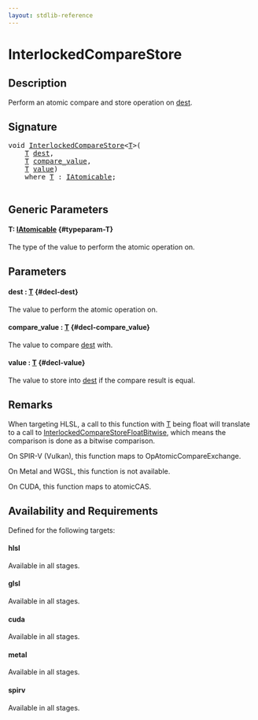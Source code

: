 ```yaml
---
layout: stdlib-reference
---
```


# InterlockedCompareStore

## Description

Perform an atomic compare and store operation on <span class='code'><a href="/stdlib-reference/global-decls/interlockedcomparestore-0bi#decl-dest" class="code_param">dest</a></span>.



## Signature 

<pre>
<span class="code_keyword">void</span> <a href="/stdlib-reference/global-decls/interlockedcomparestore-0bi">InterlockedCompareStore</a>&lt;<a href="/stdlib-reference/global-decls/interlockedcomparestore-0bi#typeparam-T" class="code_type">T</a>&gt;(
    <a href="/stdlib-reference/global-decls/interlockedcomparestore-0bi#typeparam-T" class="code_type">T</a> <a href="/stdlib-reference/global-decls/interlockedcomparestore-0bi#decl-dest" class="code_param">dest</a>,
    <a href="/stdlib-reference/global-decls/interlockedcomparestore-0bi#typeparam-T" class="code_type">T</a> <a href="/stdlib-reference/global-decls/interlockedcomparestore-0bi#decl-compare_value" class="code_param">compare_value</a>,
    <a href="/stdlib-reference/global-decls/interlockedcomparestore-0bi#typeparam-T" class="code_type">T</a> <a href="/stdlib-reference/global-decls/interlockedcomparestore-0bi#decl-value" class="code_param">value</a>)
    <span class='code_keyword'>where</span> <a href="/stdlib-reference/global-decls/interlockedcomparestore-0bi#typeparam-T" class="code_type">T</a> : <a href="/stdlib-reference/interfaces/iatomicable-01/index" class="code_type">IAtomicable</a>;

</pre>

## Generic Parameters

#### T: [IAtomicable](/stdlib-reference/interfaces/iatomicable-01/index) {#typeparam-T}
The type of the value to perform the atomic operation on.


## Parameters

#### dest  : [T](/stdlib-reference/global-decls/interlockedcomparestore-0bi#typeparam-T) {#decl-dest}
The value to perform the atomic operation on.

#### compare\_value  : [T](/stdlib-reference/global-decls/interlockedcomparestore-0bi#typeparam-T) {#decl-compare_value}
The value to compare <span class='code'><a href="/stdlib-reference/global-decls/interlockedcomparestore-0bi#decl-dest" class="code_param">dest</a></span> with.

#### value  : [T](/stdlib-reference/global-decls/interlockedcomparestore-0bi#typeparam-T) {#decl-value}
The value to store into <span class='code'><a href="/stdlib-reference/global-decls/interlockedcomparestore-0bi#decl-dest" class="code_param">dest</a></span> if the compare result is equal.


## Remarks
When targeting HLSL, a call to this function with <span class='code'><a href="/stdlib-reference/global-decls/interlockedcomparestore-0bi#typeparam-T" class="code_type">T</a></span> being <span class='code'><span class="code_keyword">float</span></span> will translate to a call to
<span class='code'><a href="/stdlib-reference/global-decls/interlockedcomparestorefloatbitwise-0bins">InterlockedCompareStoreFloatBitwise</a></span>, which means the comparison is done as a bitwise comparison.

On SPIR-V (Vulkan), this function maps to <span class='code'>OpAtomicCompareExchange</span>.

On Metal and WGSL, this function is not available.

On CUDA, this function maps to <span class='code'>atomicCAS</span>.


## Availability and Requirements

Defined for the following targets:

#### hlsl
Available in all stages.

#### glsl
Available in all stages.

#### cuda
Available in all stages.

#### metal
Available in all stages.

#### spirv
Available in all stages.



